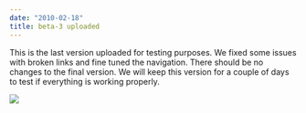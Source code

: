 ```yaml
---
date: "2010-02-18"
title: beta-3 uploaded
---
```


This is the last version uploaded for testing purposes. We fixed some issues with broken links and fine tuned the navigation. There should be no changes to the final version. We will keep this version for a couple of days to test if everything is working properly.

![](/images/parliament-germany.jpg)
